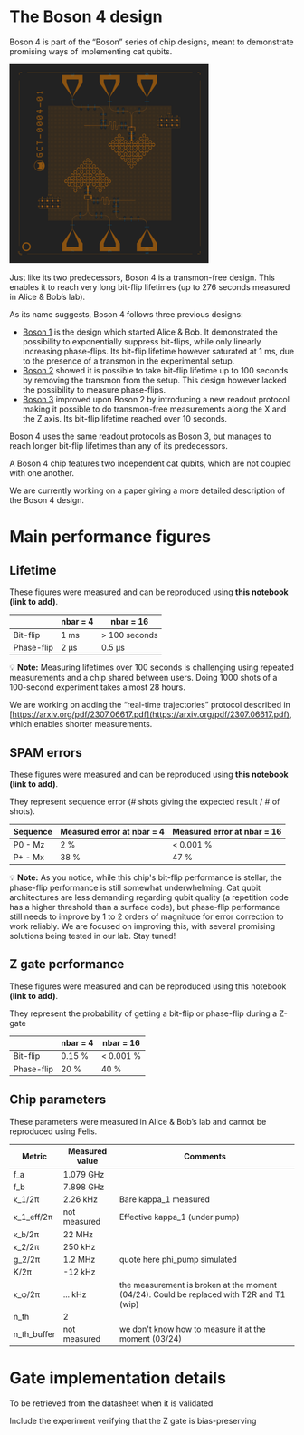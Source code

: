 # The Boson 4 design

Boson 4 is part of the “Boson” series of chip designs, meant to demonstrate promising ways of implementing cat qubits.

![A Boson 4 chip](../media/backends/boson4.png)

Just like its two predecessors, Boson 4 is a transmon-free design. This enables it to reach very long bit-flip lifetimes (up to 276 seconds measured in Alice & Bob’s lab).

As its name suggests, Boson 4 follows three previous designs:

- [Boson 1](https://www.nature.com/articles/s41567-020-0824-x) is the design which started Alice & Bob. It demonstrated the possibility to exponentially suppress bit-flips, while only linearly increasing phase-flips. Its bit-flip lifetime however saturated at 1 ms, due to the presence of a transmon in the experimental setup.
- [Boson 2](https://arxiv.org/abs/2204.09128) showed it is possible to take bit-flip lifetime up to 100 seconds by removing the transmon from the setup. This design however lacked the possibility to measure phase-flips.
- [Boson 3](https://arxiv.org/abs/2307.06617) improved upon Boson 2 by introducing a new readout protocol making it possible to do transmon-free measurements along the X and the Z axis. Its bit-flip lifetime reached over 10 seconds.

Boson 4 uses the same readout protocols as Boson 3, but manages to reach longer bit-flip lifetimes than any of its predecessors.

A Boson 4 chip features two independent cat qubits, which are not coupled with one another.

We are currently working on a paper giving a more detailed description of the Boson 4 design.

# Main performance figures

## Lifetime

These figures were measured and can be reproduced using **this notebook (link to add)**.

|  | nbar = 4 | nbar = 16 |
| --- | --- | --- |
| Bit-flip | 1 ms | > 100 seconds |
| Phase-flip | 2 µs | 0.5 µs |

💡 **Note:** Measuring lifetimes over 100 seconds is challenging using repeated measurements and a chip shared between users. Doing 1000 shots of a 100-second experiment takes almost 28 hours.

We are working on adding the “real-time trajectories” protocol described in [https://arxiv.org/pdf/2307.06617.pdf](https://arxiv.org/pdf/2307.06617.pdf), which enables shorter measurements.

## SPAM errors

These figures were measured and can be reproduced using **this notebook (link to add)**.

They represent sequence error (# shots giving the expected result / # of shots).

| Sequence | Measured error at nbar = 4 | Measured error at nbar = 16 |
| --- | --- | --- |
| P0 - Mz | 2 % | < 0.001 % |
| P+ - Mx | 38 % | 47 % |

💡 **Note:** As you notice, while this chip's bit-flip performance is stellar, the phase-flip performance is still somewhat underwhelming. Cat qubit architectures are less demanding regarding qubit quality (a repetition code has a higher threshold than a surface code), but phase-flip performance still needs to improve by 1 to 2 orders of magnitude for error correction to work reliably. We are focused on improving this, with several promising solutions being tested in our lab. Stay tuned!

## Z gate performance

These figures were measured and can be reproduced using this notebook **(link to add)**.

They represent the probability of getting a bit-flip or phase-flip during a Z-gate

|  | nbar = 4 | nbar = 16 |
| --- | --- | --- |
| Bit-flip | 0.15 % | < 0.001 % |
| Phase-flip | 20 % | 40 % |

## Chip parameters

These parameters were measured in Alice & Bob’s lab and cannot be reproduced using Felis.

| Metric | Measured value | Comments |
| --- | --- | --- |
| f_a | 1.079 GHz |  |
| f_b | 7.898 GHz |  |
| κ_1/2π | 2.26 kHz | Bare kappa_1 measured |
| κ_1_eff/2π | not measured | Effective kappa_1 (under pump) |
| κ_b/2π | 22 MHz |  |
| κ_2/2π | 250 kHz |  |
| g_2/2π | 1.2 MHz | quote here phi_pump simulated |
| K/2π | -12 kHz |  |
| κ_φ/2π | ... kHz | the measurement is broken at the moment (04/24). Could be replaced with T2R and T1 (wip) |
| n_th | 2 |  |
| n_th_buffer | not measured | we don't know how to measure it at the moment (03/24) |

# Gate implementation details

To be retrieved from the datasheet when it is validated

Include the experiment verifying that the Z gate is bias-preserving